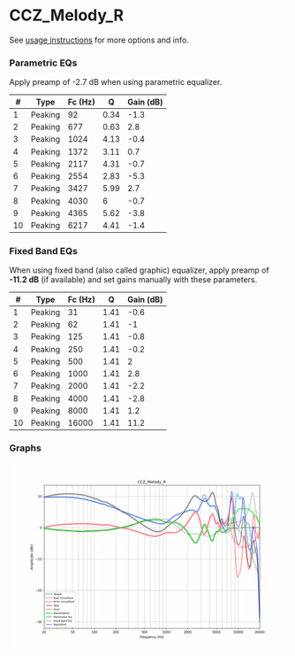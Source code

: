 # CCZ_Melody_R
See [usage instructions](https://github.com/jaakkopasanen/AutoEq#usage) for more options and info.

### Parametric EQs
Apply preamp of -2.7 dB when using parametric equalizer.

|   # | Type    |   Fc (Hz) |    Q |   Gain (dB) |
|-----|---------|-----------|------|-------------|
|   1 | Peaking |        92 | 0.34 |        -1.3 |
|   2 | Peaking |       677 | 0.63 |         2.8 |
|   3 | Peaking |      1024 | 4.13 |        -0.4 |
|   4 | Peaking |      1372 | 3.11 |         0.7 |
|   5 | Peaking |      2117 | 4.31 |        -0.7 |
|   6 | Peaking |      2554 | 2.83 |        -5.3 |
|   7 | Peaking |      3427 | 5.99 |         2.7 |
|   8 | Peaking |      4030 | 6    |        -0.7 |
|   9 | Peaking |      4365 | 5.62 |        -3.8 |
|  10 | Peaking |      6217 | 4.41 |        -1.4 |

### Fixed Band EQs
When using fixed band (also called graphic) equalizer, apply preamp of **-11.2 dB** (if available) and set gains manually with these parameters.

|   # | Type    |   Fc (Hz) |    Q |   Gain (dB) |
|-----|---------|-----------|------|-------------|
|   1 | Peaking |        31 | 1.41 |        -0.6 |
|   2 | Peaking |        62 | 1.41 |        -1   |
|   3 | Peaking |       125 | 1.41 |        -0.8 |
|   4 | Peaking |       250 | 1.41 |        -0.2 |
|   5 | Peaking |       500 | 1.41 |         2   |
|   6 | Peaking |      1000 | 1.41 |         2.8 |
|   7 | Peaking |      2000 | 1.41 |        -2.2 |
|   8 | Peaking |      4000 | 1.41 |        -2.8 |
|   9 | Peaking |      8000 | 1.41 |         1.2 |
|  10 | Peaking |     16000 | 1.41 |        11.2 |

### Graphs
![](./CCZ_Melody_R.png)
